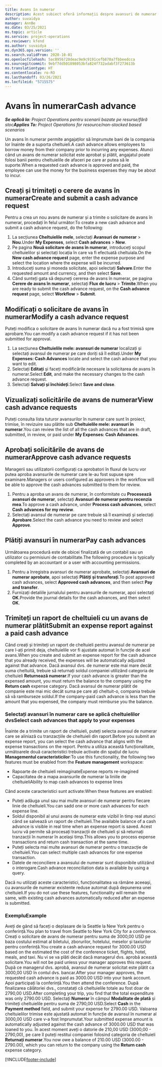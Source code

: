 ```yaml
---
title: Avans în numerar
description: Acest subiect oferă informații despre avansuri de numerar.
author: suvaidya
manager: AnnBe
ms.date: 03/25/2021
ms.topic: article
ms.service: project-operations
ms.reviewer: kfend
ms.author: suvaidya
ms.dyn365.ops.version: ''
ms.search.validFrom: 2020-10-01
ms.openlocfilehash: 5ac8956720deac9e9c9191cefb870a7fbbeedcca
ms.sourcegitcommit: 9ebf7dd501898053bfa824f732adabf3f273613b
ms.translationtype: HT
ms.contentlocale: ro-RO
ms.lasthandoff: 03/26/2021
ms.locfileid: "5715575"
---
```

# <a name="cash-advance"></a><span data-ttu-id="d885e-103">Avans în numerar</span><span class="sxs-lookup"><span data-stu-id="d885e-103">Cash advance</span></span>

<span data-ttu-id="d885e-104">_**Se aplică la:** Project Operations pentru scenarii bazate pe resurse/fără stoc_</span><span class="sxs-lookup"><span data-stu-id="d885e-104">_**Applies To:** Project Operations for resource/non-stocked based scenarios_</span></span>

<span data-ttu-id="d885e-105">Un avans în numerar permite angajaților să împrumute bani de la compania lor înainte de a suporta cheltuieli.</span><span class="sxs-lookup"><span data-stu-id="d885e-105">A cash advance allows employees to borrow money from their company prior to incurring any expenses.</span></span> <span data-ttu-id="d885e-106">Atunci când un avans de numerar solicitat este aprobat și plătit, angajatul poate folosi banii pentru cheltuielile de afaceri pe care ar putea să le suporte.</span><span class="sxs-lookup"><span data-stu-id="d885e-106">When a requested cash advance is approved and paid, the employee can use the money for the business expenses they may be about to incur.</span></span> 

## <a name="create-and-submit-a-cash-advance-request"></a><span data-ttu-id="d885e-107">Creați și trimiteți o cerere de avans în numerar</span><span class="sxs-lookup"><span data-stu-id="d885e-107">Create and submit a cash advance request</span></span>
<span data-ttu-id="d885e-108">Pentru a crea un nou avans de numerar și a trimite o solicitare de avans în numerar, procedați în felul următor:</span><span class="sxs-lookup"><span data-stu-id="d885e-108">To create a new cash advance and submit a cash advance request, do the following:</span></span> 

1. <span data-ttu-id="d885e-109">La secțiunea **Cheltuielile mele**, selectați **Avansuri de numerar** > **Nou**.</span><span class="sxs-lookup"><span data-stu-id="d885e-109">Under **My Expenses**, select **Cash advances** > **New**.</span></span> 
2. <span data-ttu-id="d885e-110">Pe pagina **Nouă solicitare de avans în numerar**, introduceți scopul cheltuielilor și selectați locația în care va fi efectuată cheltuiala.</span><span class="sxs-lookup"><span data-stu-id="d885e-110">On the **New cash advance request** page, enter the expense purpose and select the location where the expense will be incurred.</span></span>
3. <span data-ttu-id="d885e-111">Introduceți suma și moneda solicitate, apoi selectați **Salvare**.</span><span class="sxs-lookup"><span data-stu-id="d885e-111">Enter the requested amount and currency, and then select **Save**.</span></span> 
4. <span data-ttu-id="d885e-112">Când sunteți gata să depuneți cererea de avans în numerar, pe pagina **Cerere de avans în numerar**, selectați **Flux de lucru** > **Trimite**.</span><span class="sxs-lookup"><span data-stu-id="d885e-112">When you are ready to submit the cash advance request, on the **Cash advance request** page, select **Workflow** > **Submit**.</span></span>

## <a name="modify-a-cash-advance-request"></a><span data-ttu-id="d885e-113">Modificați o solicitare de avans în numerar</span><span class="sxs-lookup"><span data-stu-id="d885e-113">Modify a cash advance request</span></span>

<span data-ttu-id="d885e-114">Puteți modifica o solicitare de avans în numerar dacă nu a fost trimisă spre aprobare.</span><span class="sxs-lookup"><span data-stu-id="d885e-114">You can modify a cash advance request if it has not been submitted for approval.</span></span>

1. <span data-ttu-id="d885e-115">La secțiunea **Cheltuielile mele: avansuri de numerar** localizați și selectați avansul de numerar pe care doriți să îl editați.</span><span class="sxs-lookup"><span data-stu-id="d885e-115">Under **My Expenses: Cash Advances** locate and select the cash advance that you want to edit.</span></span>
2. <span data-ttu-id="d885e-116">Selectați **Editați** și faceți modificările necesare la solicitarea de avans în numerar.</span><span class="sxs-lookup"><span data-stu-id="d885e-116">Select **Edit**, and make the necessary changes to the cash advance request.</span></span> 
3. <span data-ttu-id="d885e-117">Selectați **Salvați și închideți**.</span><span class="sxs-lookup"><span data-stu-id="d885e-117">Select **Save and close**.</span></span>


## <a name="view-cash-advance-requests"></a><span data-ttu-id="d885e-118">Vizualizați solicitările de avans de numerar</span><span class="sxs-lookup"><span data-stu-id="d885e-118">View cash advance requests</span></span>
<span data-ttu-id="d885e-119">Puteți consulta lista tuturor avansurilor în numerar care sunt în proiect, trimise, în revizuire sau plătite sub **Cheltuielile mele: avansuri în numerar**.</span><span class="sxs-lookup"><span data-stu-id="d885e-119">You can review the list of all the cash advances that are in draft, submitted, in review, or paid under **My Expenses: Cash Advances**.</span></span> 

## <a name="approve-cash-advance-requests"></a><span data-ttu-id="d885e-120">Aprobați solicitările de avans de numerar</span><span class="sxs-lookup"><span data-stu-id="d885e-120">Approve cash advance requests</span></span>

<span data-ttu-id="d885e-121">Managerii sau utilizatorii configurați ca aprobatori în fluxul de lucru vor putea aproba avansurile de numerar care le-au fost supuse spre examinare.</span><span class="sxs-lookup"><span data-stu-id="d885e-121">Managers or users configured as approvers in the workflow will be able to approve the cash advances submitted to them for review.</span></span> 

1. <span data-ttu-id="d885e-122">Pentru a aproba un avans de numerar, în conformitate cu **Procesează avansuri de numerar**, selectați **Avansuri de numerar pentru recenzia mea**.</span><span class="sxs-lookup"><span data-stu-id="d885e-122">To approve a cash advance, under **Process cash advances**, select **Cash advances for my review**.</span></span>
2. <span data-ttu-id="d885e-123">Selectați avansul de numerar pe care trebuie să îl examinați și selectați **Aprobare**.</span><span class="sxs-lookup"><span data-stu-id="d885e-123">Select the cash advance you need to review and select **Approve**.</span></span>  

## <a name="pay-cash-advances"></a><span data-ttu-id="d885e-124">Plătiți avansuri în numerar</span><span class="sxs-lookup"><span data-stu-id="d885e-124">Pay cash advances</span></span> 
<span data-ttu-id="d885e-125">Următoarea procedură este de obicei finalizată de un contabil sau un utilizator cu permisiuni de contabilitate.</span><span class="sxs-lookup"><span data-stu-id="d885e-125">The following procedure is typically completed by an accountant or a user with accounting permissions.</span></span>

1. <span data-ttu-id="d885e-126">Pentru a înregistra avansuri de numerar aprobate, selectați **Avansuri de numerar aprobate**, apoi selectați **Plătiți și transferați**.</span><span class="sxs-lookup"><span data-stu-id="d885e-126">To post approved cash advances, select **Approved cash advances**, and then select **Pay and transfer**.</span></span>  
2. <span data-ttu-id="d885e-127">Furnizați detaliile jurnalului pentru avansurile de numerar, apoi selectați **OK**.</span><span class="sxs-lookup"><span data-stu-id="d885e-127">Provide the journal details for the cash advances, and then select **OK**.</span></span> 

## <a name="submit-an-expense-report-against-a-paid-cash-advance"></a><span data-ttu-id="d885e-128">Trimiteți un raport de cheltuieli cu un avans de numerar plătit</span><span class="sxs-lookup"><span data-stu-id="d885e-128">Submit an expense report against a paid cash advance</span></span> 

<span data-ttu-id="d885e-129">Când creați și trimiteți un raport de cheltuieli pentru avansul de numerar pe care l-ați primit deja, cheltuielile vor fi ajustate automat în funcție de acel avans.</span><span class="sxs-lookup"><span data-stu-id="d885e-129">When you create and submit an expense report for the cash advance that you already received, the expenses will be automatically adjusted against that advance.</span></span> <span data-ttu-id="d885e-130">Dacă avansul dvs. de numerar este mai mare decât suma cheltuită, trebuie să returnați soldul companiei utilizând categoria de cheltuieli **Returnează numerar**.</span><span class="sxs-lookup"><span data-stu-id="d885e-130">If your cash advance is greater than the expensed amount, you must return the balance to the company using the **Return cash** expense category.</span></span> <span data-ttu-id="d885e-131">Dacă avansul de numerar plătit de companie este mai mic decât suma pe care ați cheltuit-o, compania trebuie să vă ramburseze soldul.</span><span class="sxs-lookup"><span data-stu-id="d885e-131">If the company-paid cash advance is less than the amount that you expensed, the company must reimburse you the balance.</span></span> 

### <a name="select-cash-advances-that-apply-to-your-expenses"></a><span data-ttu-id="d885e-132">Selectați avansuri în numerar care se aplică cheltuielilor dvs</span><span class="sxs-lookup"><span data-stu-id="d885e-132">Select cash advances that apply to your expenses</span></span>
<span data-ttu-id="d885e-133">Înainte de a trimite un raport de cheltuieli, puteți selecta avansul de numerar care se aliniază cu tranzacțiile de cheltuieli din raport.</span><span class="sxs-lookup"><span data-stu-id="d885e-133">Before you submit an expense report, you can select the cash advance that aligns with the expense transactions on the report.</span></span> <span data-ttu-id="d885e-134">Pentru a utiliza această funcționalitate, următoarele două caracteristici trebuie activate din spațiul de lucru **Managementul caracteristicilor**:</span><span class="sxs-lookup"><span data-stu-id="d885e-134">To use this functionality, the following two features must be enabled from the **Feature management** workspace:</span></span>

  - <span data-ttu-id="d885e-135">Rapoarte de cheltuieli reimaginate</span><span class="sxs-lookup"><span data-stu-id="d885e-135">Expense reports re-imagined</span></span>
  - <span data-ttu-id="d885e-136">Capacitatea de a mapa avansurile de numerar la liniile de cheltuieli</span><span class="sxs-lookup"><span data-stu-id="d885e-136">Ability to map cash advances to expense lines</span></span>
 
 <span data-ttu-id="d885e-137">Când aceste caracteristici sunt activate:</span><span class="sxs-lookup"><span data-stu-id="d885e-137">When these features are enabled:</span></span>
 
  - <span data-ttu-id="d885e-138">Puteți adăuga unul sau mai multe avansuri de numerar pentru fiecare linie de cheltuieli.</span><span class="sxs-lookup"><span data-stu-id="d885e-138">You can sadd one or more cash advances for each expense line.</span></span>
  - <span data-ttu-id="d885e-139">Soldul disponibil al unui avans de numerar este vizibil în timp real atunci când se salvează un raport de cheltuieli.</span><span class="sxs-lookup"><span data-stu-id="d885e-139">The available balance of a cash advance is visible in real time when an expense report is saved.</span></span> <span data-ttu-id="d885e-140">Acest lucru vă permite să procesați tranzacții de cheltuieli și să returnați tranzacții în numerar în același timp.</span><span class="sxs-lookup"><span data-stu-id="d885e-140">This allows you to process expense transactions and return cash transaction at the same time.</span></span>
  - <span data-ttu-id="d885e-141">Puteți selecta mai multe avansuri de numerar pentru o tranzacție de cheltuieli.</span><span class="sxs-lookup"><span data-stu-id="d885e-141">You can select multiple cash advances for one expense transaction.</span></span>
  - <span data-ttu-id="d885e-142">Datele de reconciliere a avansului de numerar sunt disponibile utilizând o interogare.</span><span class="sxs-lookup"><span data-stu-id="d885e-142">Cash advance reconciliation data is available by using a query.</span></span> 
 
<span data-ttu-id="d885e-143">Dacă nu utilizați aceste caracteristici, funcționalitatea va rămâne aceeași, cu avansurile de numerar existente reduse automat după depunerea unei cheltuieli.</span><span class="sxs-lookup"><span data-stu-id="d885e-143">If you do not use these features, functionality will remain the same, with existing cash advances automatically reduced after an expense is submitted.</span></span>

### <a name="example"></a><span data-ttu-id="d885e-144">Exemplu</span><span class="sxs-lookup"><span data-stu-id="d885e-144">Example</span></span> 
<span data-ttu-id="d885e-145">Aveți de gând să faceți o deplasare de la Seattle la New York pentru o conferință.</span><span class="sxs-lookup"><span data-stu-id="d885e-145">You plan to travel from Seattle to New York City for a conference.</span></span> <span data-ttu-id="d885e-146">Creați o solicitare de avans de numerar pentru suma de 3000,00 USD pe baza costului estimat al biletului, zborurilor, hotelului, meselor și taxiurilor pentru conferință.</span><span class="sxs-lookup"><span data-stu-id="d885e-146">You create a cash advance request for 3000.00 USD based on the estimated the cost of the conference ticket, flights, hotel, meals, and taxi.</span></span> <span data-ttu-id="d885e-147">Nu vi se va plăti decât dacă managerul dvs. aprobă această solicitare.</span><span class="sxs-lookup"><span data-stu-id="d885e-147">You will not be paid unless your manager approves this request.</span></span> <span data-ttu-id="d885e-148">După ce managerul dvs. aprobă, avansul de numerar solicitat este plătit ca 3000,00 USD în contul dvs. bancar.</span><span class="sxs-lookup"><span data-stu-id="d885e-148">After your manager approves, the requested cash advance is paid as 3000.00 USD into your bank account.</span></span> <span data-ttu-id="d885e-149">Apoi participați la conferință.</span><span class="sxs-lookup"><span data-stu-id="d885e-149">You then attend the conference.</span></span> <span data-ttu-id="d885e-150">După finalizarea călătoriei dvs., constatați că cheltuielile totale au fost doar de 2790,00 USD.</span><span class="sxs-lookup"><span data-stu-id="d885e-150">After completing your trip, you find that the total expenditure was only 2790.00 USD.</span></span> <span data-ttu-id="d885e-151">Selectați **Numerar** în câmpul **Modalitate de plată** și trimiteți cheltuielile pentru suma de 2790,00 USD.</span><span class="sxs-lookup"><span data-stu-id="d885e-151">Select **Cash** in the **Payment method** field, and submit your expense for 2790.00 USD.</span></span> <span data-ttu-id="d885e-152">Valoarea cheltuielilor trimise este ajustată automat în funcție de avansul în numerar al 3000,00 USD care v-a fost împrumutat.</span><span class="sxs-lookup"><span data-stu-id="d885e-152">Your submitted expense amount is automatically adjusted against the cash advance of 3000.00 USD that was loaned to you.</span></span> <span data-ttu-id="d885e-153">În acest moment aveți o datorie de 210,00 USD (3000,00 - 2790,00), pe care îl puteți restitui companiei folosind categoria de cheltuieli **Returnați numerar**.</span><span class="sxs-lookup"><span data-stu-id="d885e-153">You now owe a balance of 210.00 USD (3000.00 - 2790.00), which you can return to the company using the **Return cash** expense category.</span></span>



[!INCLUDE[footer-include](../includes/footer-banner.md)]

